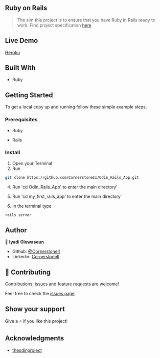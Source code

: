 ## Ruby on Rails

> The aim this project is to ensure that you have Ruby in Rails ready to work. Find project specification [here](https://www.theodinproject.com/courses/ruby-on-rails/lessons/your-first-rails-application-ruby-on-rails)

## Live Demo
[Heroku](https://still-coast-85951.herokuapp.com/)

## Built With

- Ruby

## Getting Started

To get a local copy up and running follow these simple example steps.

### Prerequisites

- Ruby

- Rails

### Install

1) Open your Terminal
2) Run

```sh
git clone https://github.com/CornerstoneII/Odin_Rails_App.git
```

4) Run 'cd Odin_Rails_App' to enter the main directory'

5) Run 'cd my_first_rails_app' to enter the main directory'

6)  In the terminal type

```sh
rails server
```

## Author

👤 **Iyadi Oluwaseun**

- Github: [@CornerstoneII](https://github.com/CornerstoneII)
- Linkedin: [CornerstoneII](https://www.linkedin.com/in/oluwaseun-iyadi-773584b4/)


## 🤝 Contributing

Contributions, issues and feature requests are welcome!

Feel free to check the [issues page](issues/).

## Show your support

Give a ⭐️ if you like this project!

## Acknowledgments

- [theodinproject](https://www.theodinproject.com/courses/ruby-on-rails)
